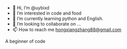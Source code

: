 - 👋 Hi, I’m @uybixd
- 👀 I’m interested in code and food
- 🌱 I’m currently learning python and English.
- 💞️ I’m looking to collaborate on ...
- 📫 How to reach me hongxiangzhang88@gmail.com

<!---
uybixd/uybixd is a ✨ special ✨ repository because its `README.md` (this file) appears on your GitHub profile.
You can click the Preview link to take a look at your changes.
--->
A beginner of code
